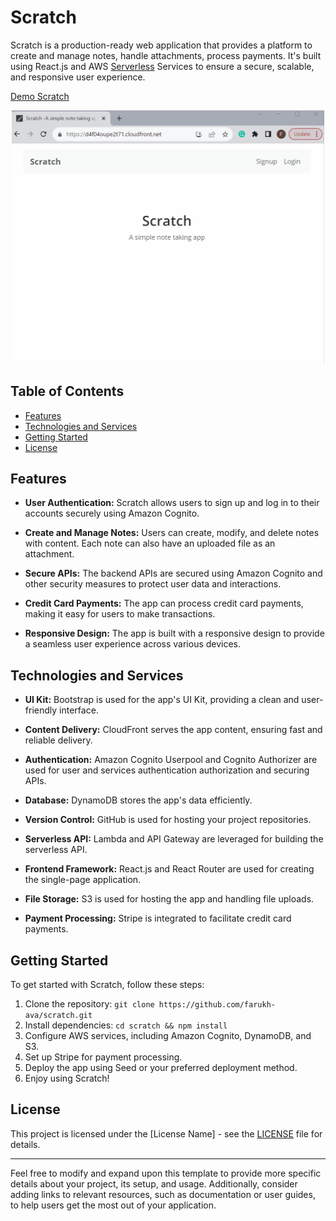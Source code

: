 # Scratch

Scratch is a production-ready web application that provides a platform to create and manage notes, handle attachments, process payments. 
It's built using React.js and AWS [Serverless](https://aws.amazon.com/serverless/) Services to ensure a secure, scalable, and responsive user experience.

[Demo Scratch](https://d4f04oupe2t71.cloudfront.net/)  

<p align="center">
   <img src="https://github.com/Farukh-AVA/demo-notes-app/blob/main/ScratchGif.gif"  width=500><br>
</p>

## Table of Contents
- [Features](#features)
- [Technologies and Services](#technologies-and-services)
- [Getting Started](#getting-started)
- [License](#license)

## Features
- **User Authentication:** Scratch allows users to sign up and log in to their accounts securely using Amazon Cognito.

- **Create and Manage Notes:** Users can create, modify, and delete notes with content. Each note can also have an uploaded file as an attachment.

- **Secure APIs:** The backend APIs are secured using Amazon Cognito and other security measures to protect user data and interactions.

- **Credit Card Payments:** The app can process credit card payments, making it easy for users to make transactions.

- **Responsive Design:** The app is built with a responsive design to provide a seamless user experience across various devices.

## Technologies and Services
- **UI Kit:** Bootstrap is used for the app's UI Kit, providing a clean and user-friendly interface.

- **Content Delivery:** CloudFront serves the app content, ensuring fast and reliable delivery.

- **Authentication:** Amazon Cognito Userpool and Cognito Authorizer are used for user and services authentication authorization and securing APIs.

- **Database:** DynamoDB stores the app's data efficiently.

- **Version Control:** GitHub is used for hosting your project repositories.

- **Serverless API:** Lambda and API Gateway are leveraged for building the serverless API.

- **Frontend Framework:** React.js and React Router are used for creating the single-page application.

- **File Storage:** S3 is used for hosting the app and handling file uploads.

- **Payment Processing:** Stripe is integrated to facilitate credit card payments.

## Getting Started
To get started with Scratch, follow these steps:
1. Clone the repository: `git clone https://github.com/farukh-ava/scratch.git`
2. Install dependencies: `cd scratch && npm install`
3. Configure AWS services, including Amazon Cognito, DynamoDB, and S3.
4. Set up Stripe for payment processing.
5. Deploy the app using Seed or your preferred deployment method.
6. Enjoy using Scratch!

## License
This project is licensed under the [License Name] - see the [LICENSE](LICENSE) file for details.

---

Feel free to modify and expand upon this template to provide more specific details about your project, its setup, and usage. Additionally, consider adding links to relevant resources, such as documentation or user guides, to help users get the most out of your application.
